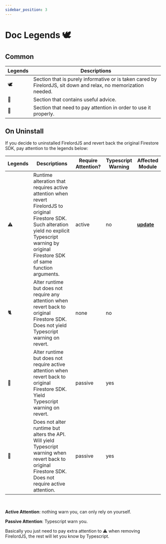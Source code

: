 ```yaml
---
sidebar_position: 3
---
```


# Doc Legends 🕊️

## Common

| Legends | Descriptions                                                                                                    |
| ------- | --------------------------------------------------------------------------------------------------------------- |
| 🕊️      | Section that is purely informative or is taken cared by FirelordJS, sit down and relax, no memorization needed. |
| 🦤       | Section that contains useful advice.                                                                            |
| 🦜      | Section that need to pay attention in order to use it properly.                                                 |

## On Uninstall

If you decide to uninstalled FirelordJS and revert back the original Firestore SDK, pay attention to the legends below:

| Legends | Descriptions                                                                                                                                                                                                   | Require Attention? | Typescript Warning | Affected Module                                                               |
| ------- | -------------------------------------------------------------------------------------------------------------------------------------------------------------------------------------------------------------- | ------------------ | ------------------ | ----------------------------------------------------------------------------- |
| ⚠️      | Runtime alteration that requires active attention when revert FirelordJS to original Firestore SDK. Such alteration yield no explicit Typescript warning by original Firestore SDK of same function arguments. | active             | no                 | **[update](./highlights/update#circumvent-implicit-data-deletion-%EF%B8%8F)** |
| 🐈      | Alter runtime but does not require any attention when revert back to original Firestore SDK. Does not yield Typescript warning on revert.                                                                      | none               | no                 |
| 🦜      | Alter runtime but does not require active attention when revert back to original Firestore SDK. Yield Typescript warning on revert.                                                                            | passive            | yes                |
| 🌈      | Does not alter runtime but alters the API. Will yield Typescript warning when revert back to original Firestore SDK. Does not require active attention.                                                        | passive            | yes                |

<br/>

**Active Attention**: nothing warn you, can only rely on yourself.

**Passive Attention**: Typescript warn you.

Basically you just need to pay extra attention to ⚠️ when removing FirelordJS, the rest will let you know by Typescript.
